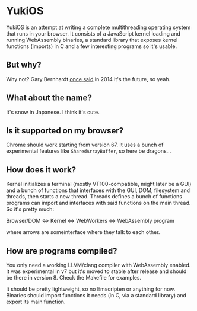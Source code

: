 # YukiOS

YukiOS is an attempt at writing a complete multithreading operating system that runs in your browser. It consists of a JavaScript kernel loading and running WebAssembly binaries, a standard library that exposes kernel functions (imports) in C and a few interesting programs so it's usable.

## But why?

Why not? Gary Bernhardt [once said](https://www.destroyallsoftware.com/talks/the-birth-and-death-of-javascript) in 2014 it's the future, so yeah.

## What about the name?

It's snow in Japanese. I think it's cute.

## Is it supported on my browser?

Chrome should work starting from version 67. It uses a bunch of experimental features like `SharedArrayBuffer`, so here be dragons...

## How does it work?

Kernel initializes a terminal (mostly VT100-compatible, might later be a GUI) and a bunch of functions that interfaces with the GUI, DOM, filesystem and threads, then starts a new thread. Threads defines a bunch of functions programs can import and interfaces with said functions on the main thread. So it's pretty much:

Browser/DOM <=> Kernel <=> WebWorkers <=> WebAssembly program

where arrows are someinterface where they talk to each other.

## How are programs compiled?

You only need a working LLVM/clang compiler with WebAssembly enabled. It was experimental in v7 but it's moved to stable after release and should be there in version 8. Check the Makefile for examples.

It should be pretty lightweight, so no Emscripten or anything for now. Binaries should import functions it needs (in C, via a standard library) and export its main function.